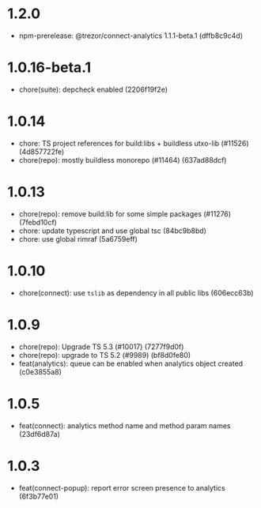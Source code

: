 # 1.2.0

-   npm-prerelease: @trezor/connect-analytics 1.1.1-beta.1 (dffb8c9c4d)

# 1.0.16-beta.1

-   chore(suite): depcheck enabled (2206f19f2e)

# 1.0.14

-   chore: TS project references for build:libs + buildless utxo-lib (#11526) (4d857722fe)
-   chore(repo): mostly buildless monorepo (#11464) (637ad88dcf)

# 1.0.13

-   chore(repo): remove build:lib for some simple packages (#11276) (7febd10cf)
-   chore: update typescript and use global tsc (84bc9b8bd)
-   chore: use global rimraf (5a6759eff)

# 1.0.10

-   chore(connect): use `tslib` as dependency in all public libs (606ecc63b)

# 1.0.9

-   chore(repo): Upgrade TS 5.3 (#10017) (7277f9d0f)
-   chore(repo): upgrade to TS 5.2 (#9989) (bf8d0fe80)
-   feat(analytics): queue can be enabled when analytics object created (c0e3855a8)

# 1.0.5

-   feat(connect): analytics method name and method param names (23df6d87a)

# 1.0.3

-   feat(connect-popup): report error screen presence to analytics (6f3b77e01)
